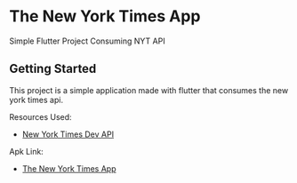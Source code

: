 # The New York Times App

Simple Flutter Project Consuming NYT API

## Getting Started

This project is a simple application made with flutter that consumes the new york times api.

Resources Used:

- [New York Times Dev API](https://developer.nytimes.com/)

Apk Link:
 - [The New York Times App](https://tsfr.io/join/vjxhau?id=9963548)